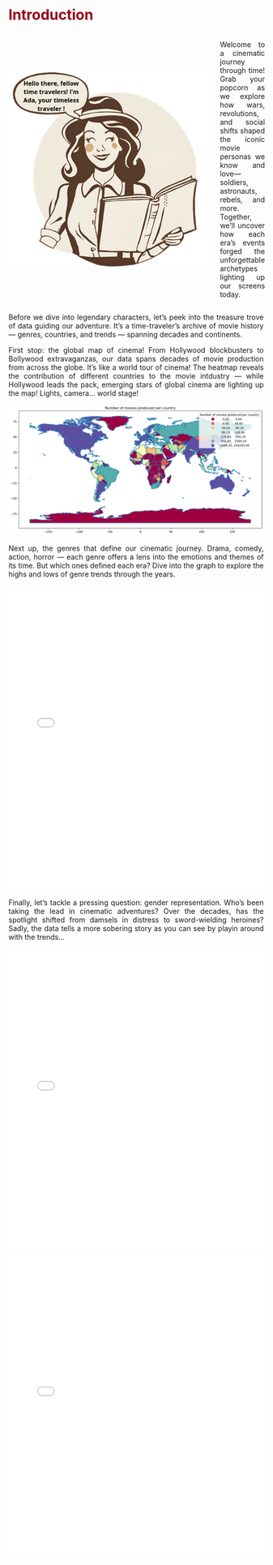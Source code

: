 <h1 style="color: #960018;">Introduction</h1>

<div style="display: flex; align-items: center; justify-content: center;">
    <div style="flex: 0 0 auto; margin-right: 20px;">
        <img src="/assets/img/ada_dessin.png" alt="Ada" style="max-width: 400px;">
    </div>
    <div style="flex: 1;">
        <p style="text-align: justify;">
        Welcome to a cinematic journey through time! Grab your popcorn as we explore how wars, revolutions, and social shifts shaped the iconic movie personas we know and love—soldiers, astronauts, rebels, and more. Together, we’ll uncover how each era’s events forged the unforgettable archetypes lighting up our screens today.
        </p>
    </div>
</div>


<p style="text-align: justify;">
Before we dive into legendary characters, let’s peek into the treasure trove of data guiding our adventure. It’s a time-traveler’s archive of movie history — genres, countries, and trends — spanning decades and continents.
</p>

<p style="text-align: justify;">
First stop: the global map of cinema! From Hollywood blockbusters to Bollywood extravaganzas, our data spans decades of movie production from across the globe. It’s like a world tour of cinema! The heatmap reveals the contribution of different countries to the movie intdustry — while Hollywood leads the pack, emerging stars of global cinema are lighting up the map! Lights, camera… world stage!
</p>

<div style="text-align: center;">
    <img src="/assets/img/world_map.png" alt="World map">
</div>

<p style="text-align: justify;">
Next up, the genres that define our cinematic journey. Drama, comedy, action, horror — each genre offers a lens into the emotions and themes of its time. But which ones defined each era? Dive into the graph to explore the highs and lows of genre trends through the years.
</p>

<div style="text-align: center;">
    <iframe src="/markdown_files/genres_evolution_decades.html" width="100%" height="600px" frameborder="0"></iframe>
</div>

<p style="text-align: justify;">
Finally, let’s tackle a pressing question: gender representation.
Who’s been taking the lead in cinematic adventures? Over the decades, has the spotlight shifted from damsels in distress to sword-wielding heroines? Sadly, the data tells a more sobering story as you can see by playin around with the trends...
</p>

<div style="text-align: center;">
    <iframe src="/markdown_files/gendres_evolution_decades.html" width="100%" height="600px" frameborder="0"></iframe>
</div>


<div style="text-align: center;">
    <iframe src="/markdown_files/evolution_gender_per_genre_decades.html" width="100%" height="600px" frameborder="0"></iframe>
</div>


